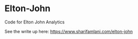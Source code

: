 # Elton-John
 Code for Elton John Analytics

See the write up here: https://www.sharifamlani.com/elton-john
